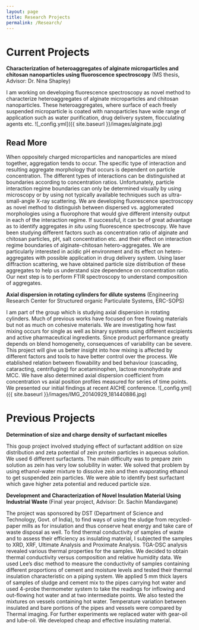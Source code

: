 ```yaml
---
layout: page
title: Research Projects
permalink: /Research/
---
```

<script type="text/javascript" src="//ajax.googleapis.com/ajax/libs/jquery/1/jquery.min.js"></script>
<script>
    $(document).ready(function(){
    $('.markdown-block .sqs-block-content h2').css('cursor','pointer');
    $(".markdown-block .sqs-block-content h2").nextUntil("h2").slideToggle();
    $(".markdown-block .sqs-block-content h2").click(function() {$(this).nextUntil("h2").slideToggle();});
    });
    </script>

# Current Projects

**Characterization of heteroaggregates of alginate microparticles and chitosan nanoparticles using fluoroscence spectroscopy**
(MS thesis, Advisor: Dr. Nina Shapley)

I am working on developing fluorescence spectroscopy as novel method to characterize heteroaggregates of alginate microparticles and chitosan nanoparticles. These heteroaggregates, where surface of each freely suspended microparticle is coated with nanoparticles have wide range of application such as water purification, drug delivery system, flocculating agents etc. 
![_config.yml]({{ site.baseurl }}/images/alginate.jpg)

Read More
-------------------
When oppositely charged microparticles and nanoparticles are mixed together, aggregation tends to occur. The specific type of interaction and resulting aggregate morphology that occurs is dependent on particle concentration. The different types of interactions can be distinguished at boundaries according to concentration ratios. Unfortunately, particle interaction regime boundaries can only be determined visually by using microscopy or by using not typically available techniques such as ultra-small-angle X-ray scattering. We are developing fluorescence spectroscopy as novel method to distinguish between dispersed vs. agglomerated morphologies using a fluorophore that would give different intensity output in each of the interaction regime. If successful, it can be of great advantage as to identify aggregates *in* *situ* using fluorescence spectroscopy. We have been studying different factors such as concentration ratio of alginate and chitosan particles, pH, salt concentration etc. and their effect on interaction regime boundaries of alginate-chitosan hetero-aggregates. We are particularly interested in acidic pH environment and its effect on hetero-aggregates with possible application in drug delivery system. Using laser diffraction scattering, we have obtained particle size distribution of these aggregates to help us understand size dependence on concentration ratio. Our next step is to perform FTIR spectroscopy to understand composition of aggregates. 

**Axial dispersion in rotating cylinders for dilute systems**
(Engineering Research Center for Structured organic Particulate Systems, ERC-SOPS)

I am part of the group which is studying axial dispersion in rotating cylinders. Much of previous works have focused on free flowing materials but not as much on cohesive materials.  We are investigating how fast mixing occurs for single as well as binary systems using different excipients and active pharmaceutical ingredients. Since product performance greatly depends on blend homogeneity, consequences of variability can be severe. This project will give us better insight into how mixing is affected by different factors and tools to have better control over the process. We etablished relation between flowability and bed behaviour (cascading, cataracting, centrifuging) for acetaminophen, lactose monohydrate and MCC. We have also determined axial dispersion coefficient from concentration vs axial position profiles measured for series of time points. We presented our initial findings at recent AICHE conference. 
![_config.yml]({{ site.baseurl }}/images/IMG_20140929_181440886.jpg)



# Previous Projects

**Determination of size and charge density of surfactant micelles**

This goup project involved studying effect of surfactant addition on size distribution and zeta potential of zein protein particles in aqueous solution. We used 6 different surfactants. The main difficulty was to prepare zein solution as zein has very low solubility in water. We solved that problem by using ethanol-water mixture to dissolve zein and then evaporating ethanol to get suspended zein particles. We were able to identify best surfactant which gave higher zeta potential and reduced particle size. 

**Development and Characterization of Novel Insulation Material Using Industrial Waste**
(Final year project, Advisor: Dr. Sachin Mandavgane)

The project was sponsored by DST (Department of Science and Technology, Govt. of India), to find ways of using the sludge from recycled-paper mills as for insulation and thus conserve heat energy and take care of waste disposal as well.  To find thermal conductivity of samples of waste and to assess their efficiency as insulating material, I subjected the samples to XRD, XRF, Ultimate Analysis and Proximate Analysis.  TGA-DSC analysis revealed various thermal properties for the samples.  We decided to obtain thermal conductivity versus composition and relative humidity data.  We used Lee’s disc method to measure the conductivity of samples containing different proportions of cement and moisture levels and tested their thermal insulation characteristic on a piping system. We applied 5 mm thick layers of samples of sludge and cement mix to the pipes carrying hot water and used 4-probe thermometer system to take the readings for inflowing and out-flowing hot water and at two intermediate points.  We also tested the mixtures on vessels containing hot water.  Temperature variation between insulated and bare portions of the pipes and vessels were compared by Thermal imaging. For further experiments we replaced water with gear-oil and lube-oil.  We developed cheap and effective insulating material.
